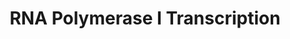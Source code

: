 ---
authors:
- ReactomeTeam
description: 'RNA polymerase (Pol) I (one of three eukaryotic nuclear RNA polymerases)
  is devoted to the transcription of the ribosomal DNA genes, which are found in multiple
  arrayed copies in every eukaryotic cell. These genes encode for the large ribosomal
  RNA precursor, which is then processed into the three largest subunits of the ribosomal
  RNA, the 18S, 28S, and 5.8S RNAs. In human cells the rDNA gene clusters are localized
  on the short arm of the five pairs of the acrocentric chromosomes.  The rRNA promoter
  has two essential and specially spaced sequences: a CORE element and an upstream
  control element (UCE, also called UPE). The CORE element of the human promoter overlaps
  with the transcription start site, extending from 20 to 45, and is required for
  specific initiation of transcription. <br>  The polymerase is a multisubunit complex,
  composed of two large subunits (the most conserved portions include the catalytic
  site that shares similarity with other eukaryotic and bacterial multisubunit RNA
  polymerases) and a number of smaller subunits. Under a number of experimental conditions
  the core is competent to mediate ribonucleic acid synthesis, in vivo however, it
  requires additional factors to select the appropriate template. In humans the RNA
  transcript (45S) is approximately 13,000 nucleotides long. Before leaving the nucleus
  as assembled ribosomal particles, the 45S rRNA is cleaved to give one copy each
  of the 28S rRNA, the 18S rRNA, and the 5.8S rRNA. Equal quantities of the three
  rRNAs are produced by initially transcribing them as one transcript.  View original
  pathway at [http://www.reactome.org/PathwayBrowser/#DIAGRAM=73864 Reactome].'
last-edited: 2021-01-25
organisms:
- Homo sapiens
redirect_from:
- /index.php/Pathway:WP4074
- /instance/WP4074
schema-jsonld:
- '@context': https://schema.org/
  '@id': https://wikipathways.github.io/pathways/WP4074.html
  '@type': Dataset
  creator:
    '@type': Organization
    name: WikiPathways
  description: 'RNA polymerase (Pol) I (one of three eukaryotic nuclear RNA polymerases)
    is devoted to the transcription of the ribosomal DNA genes, which are found in
    multiple arrayed copies in every eukaryotic cell. These genes encode for the large
    ribosomal RNA precursor, which is then processed into the three largest subunits
    of the ribosomal RNA, the 18S, 28S, and 5.8S RNAs. In human cells the rDNA gene
    clusters are localized on the short arm of the five pairs of the acrocentric chromosomes.  The
    rRNA promoter has two essential and specially spaced sequences: a CORE element
    and an upstream control element (UCE, also called UPE). The CORE element of the
    human promoter overlaps with the transcription start site, extending from 20 to
    45, and is required for specific initiation of transcription. <br>  The polymerase
    is a multisubunit complex, composed of two large subunits (the most conserved
    portions include the catalytic site that shares similarity with other eukaryotic
    and bacterial multisubunit RNA polymerases) and a number of smaller subunits.
    Under a number of experimental conditions the core is competent to mediate ribonucleic
    acid synthesis, in vivo however, it requires additional factors to select the
    appropriate template. In humans the RNA transcript (45S) is approximately 13,000
    nucleotides long. Before leaving the nucleus as assembled ribosomal particles,
    the 45S rRNA is cleaved to give one copy each of the 28S rRNA, the 18S rRNA, and
    the 5.8S rRNA. Equal quantities of the three rRNAs are produced by initially transcribing
    them as one transcript.  View original pathway at [http://www.reactome.org/PathwayBrowser/#DIAGRAM=73864
    Reactome].'
  keywords:
  - SL1:PhosUBF-1:rDNA
  - 'ATP '
  - 'Me2K-10-HIST2H3A '
  - transcript
  - POLR1C
  - 'POLR2L '
  - Ac-CoA
  - 'Me2K10-HIST1H3A '
  - 'POLR2H '
  - ZNRD1
  - 'HIST1H2BK '
  - 'POLR2E '
  - 'H3F3A '
  - Chromatin (H3K9me2,
  - elongating pre-rRNA
  - POLR1D
  - 'CTP '
  - ATP
  - Sal Box
  - 'rDNA Promoter '
  - promoter escape
  - NTP
  - 'CHD4 '
  - Box:CSB:G9a:NuRD
  - 'TBP '
  - 'nascent pre-rRNA transcript '
  - p-T202, Y204 MAPK3
  - UBTF
  - Acetylayed
  - Polymerase I
  - UBF-1:rDNA Promoter
  - POLR2H
  - 'TAF1C '
  - 'H2AFZ '
  - CD3EAP
  - Complex:TTF-I:Sal
  - 'KAT2A '
  - 'HIST1H2BJ '
  - complex
  - Acetylated SL1
  - 'MTA2 '
  - 'PTRF '
  - RRN3
  - rDNA Promoter
  - dimer
  - 'HIST1H2BD '
  - (H3K9me2):CBX3
  - 'POLR1C '
  - 'POLR2K '
  - SL1
  - TTF-I:Sal Box
  - 'HIST1H2BC '
  - 'UTP '
  - TAF1C
  - 'POLR1E '
  - 'DNA '
  - TFIIH
  - 'GATAD2A '
  - 'Me2K-10-H3F3A '
  - 'ZNRD1 '
  - 'HDAC2 '
  - 'CBX3 '
  - 'HIST1H2AJ '
  - POLR1B
  - 'GTP '
  - TAF1D
  - Chromatin
  - 'DNA containing 5-mC '
  - POLR1A
  - 'RRN3 '
  - TTF-I:Sal
  - POLR2L
  - 'HIST1H2BL '
  - 'UBTF '
  - 'MNAT1 '
  - TAF1B
  - PTRF:Polymerase
  - 'MTA3 '
  - 'H2AFV '
  - 'KAT2B '
  - ADP
  - Initiation complex
  - I/Nascent Pre rRNA
  - PTRF
  - Active RNA
  - 'POLR1D '
  - TTF1
  - 'HIST1H2BH '
  - 'HIST1H2BM '
  - 'CCNH '
  - 'GATAD2B '
  - 'MBD2 '
  - 'POLR2F '
  - 'HIST2H3A '
  - 'HIST2H2AA3 '
  - 'H2BFS '
  - 'HIST1H2AD '
  - 'RBBP7 '
  - 'HIST1H2BB '
  - 'p-UBTF '
  - I:rRNATranscript:TTF-1:Sal Box Complex
  - POLR1E
  - 'HDAC1 '
  - 'HIST1H4 '
  - 'TTF1 '
  - 'H2AFX '
  - 'H2AFB1 '
  - 'HIST1H2AC '
  - 'HIST2H2BE '
  - 'TAF1A '
  - 'HIST1H2BA '
  - 'CDK7 '
  - 'CD3EAP '
  - 'HIST3H2BB '
  - 'GTF2H2 '
  - Holoenzyme
  - POLR2F
  - 'Sal Box '
  - 'H2AFJ '
  - 'POLR1B '
  - 'RBBP4 '
  - 'GTF2H3 '
  - TAF1A
  - Polymerase
  - Nucleosome
  - 'ERCC2 '
  - RNA Polymerase I
  - 'HIST2H2AC '
  - 'ERCC6 '
  - nascent pre-rRNA
  - POLR2K
  - 'MTA1 '
  - Phosphorylated
  - 'TWISTNB '
  - PCAF
  - 'POLR1A '
  - 'HIST1H2AB '
  - Transcription
  - POLR2E
  - 'Ac-TAF1B '
  - 'GTF2H5 '
  - 'TAF1B '
  - 'EHMT2 '
  - RNA
  - 'MBD3 '
  - 'p-T202,Y204-MAPK3 '
  - 'GTF2H1 '
  - 'CHD3 '
  - 'HIST1H2BO '
  - CoA-SH
  - TBP
  - 'TAF1D '
  - UBF-1:rDNA promoter
  - Box
  - 'ERCC3 '
  - 'HIST1H2BN '
  - 5mC):MBD2
  - 'GTF2H4 '
  - 'HIST1H3A '
  - TWISTNB
  - promoter
  license: CC0
  name: RNA Polymerase I Transcription
seo: CreativeWork
title: RNA Polymerase I Transcription
wpid: WP4074
---